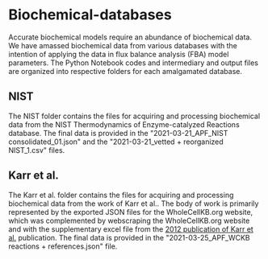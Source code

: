 # Biochemical-databases
Accurate biochemical models require an abundance of biochemical data. We have amassed biochemical data from various databases with the intention of applying the data in flux balance analysis (FBA) model parameters. The Python Notebook codes and intermediary and output files are organized into respective folders for each amalgamated database.

## NIST
The NIST folder contains the files for acquiring and processing biochemical data from the NIST Thermodynamics of Enzyme-catalyzed Reactions database. The final data is provided in the "2021-03-21_APF_NIST consolidated_01.json" and the "2021-03-21_vetted + reorganized NIST_1.csv" files.

## Karr et al.
The Karr et al. folder contains the files for acquiring and processing biochemical data from the work of Karr et al.. The body of work is primarily represented by the exported JSON files for the WholeCellKB.org website, which was complemented by webscraping the WholeCellKB.org website and with the supplementary excel file from the [2012 publication of Karr et al.](https://doi.org/10.1016/j.cell.2012.05.044) publication. The final data is provided in the "2021-03-25_APF_WCKB reactions + references.json" file. 
